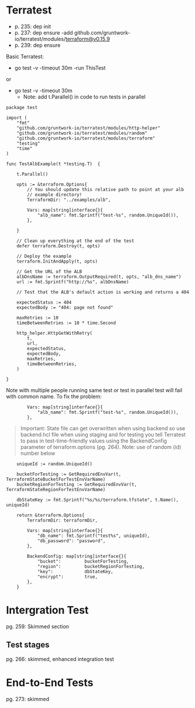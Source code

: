 # Terratest

+ p. 235: dep init
+ p. 237: dep ensure -add github.com/gruntwork-io/terratest/modules/terraform@v0.15.9
+ p. 239: dep ensure

Basic Terratest:
+ go test -v -timeout 30m -run ThisTest

or

+  go test -v -timeout 30m
   + Note: add t.Parallel() in code to run tests in parallel
```
package test

import (
	"fmt"
	"github.com/gruntwork-io/terratest/modules/http-helper"
	"github.com/gruntwork-io/terratest/modules/random"
	"github.com/gruntwork-io/terratest/modules/terraform"
	"testing"
	"time"
)

func TestAlbExample(t *testing.T)  {

	t.Parallel()

	opts := &terraform.Options{
		// You should update this relative path to point at your alb
		// example directory!
		TerraformDir: "../examples/alb",

		Vars: map[string]interface{}{
			"alb_name": fmt.Sprintf("test-%s", random.UniqueId()),
		},

	}

	// Clean up everything at the end of the test
	defer terraform.Destroy(t, opts)

	// Deploy the example
	terraform.InitAndApply(t, opts)

	// Get the URL of the ALB
	albDnsName := terraform.OutputRequired(t, opts, "alb_dns_name")
	url := fmt.Sprintf("http://%s", albDnsName)

	// Test that the ALB's default action is working and returns a 404

	expectedStatus := 404
	expectedBody := "404: page not found"

	maxRetries := 10
	timeBetweenRetries := 10 * time.Second

	http_helper.HttpGetWithRetry(
		t,
		url,
		expectedStatus,
		expectedBody,
		maxRetries,
		timeBetweenRetries,
	)

}
```

Note with multiple people running same test or test in parallel test will fail with common name. To fix the problem:
```
		Vars: map[string]interface{}{
			"alb_name": fmt.Sprintf("test-%s", random.UniqueId()),
		},
```

> Important: State file can get overwritten when using backend so use backend.hcl file when using staging and for testing you tell Terratest to pass in test-time-friendly values using the BackendConfig parameter of terraform.options (pg. 264). Note: use of random (id) number below

```
	uniqueId := random.UniqueId()

	bucketForTesting := GetRequiredEnvVar(t, TerraformStateBucketForTestEnvVarName)
	bucketRegionForTesting := GetRequiredEnvVar(t, TerraformStateRegionForTestEnvVarName)

	dbStateKey := fmt.Sprintf("%s/%s/terraform.tfstate", t.Name(), uniqueId)

	return &terraform.Options{
		TerraformDir: terraformDir,

		Vars: map[string]interface{}{
			"db_name": fmt.Sprintf("test%s", uniqueId),
			"db_password": "password",
		},

		BackendConfig: map[string]interface{}{
			"bucket":         bucketForTesting,
			"region":         bucketRegionForTesting,
			"key":            dbStateKey,
			"encrypt":        true,
		},
	}
```

# Intergration Test

pg. 259: Skimmed section

## Test stages

pg. 266: skimmed, enhanced integration test

# End-to-End Tests

pg. 273: skimmed

